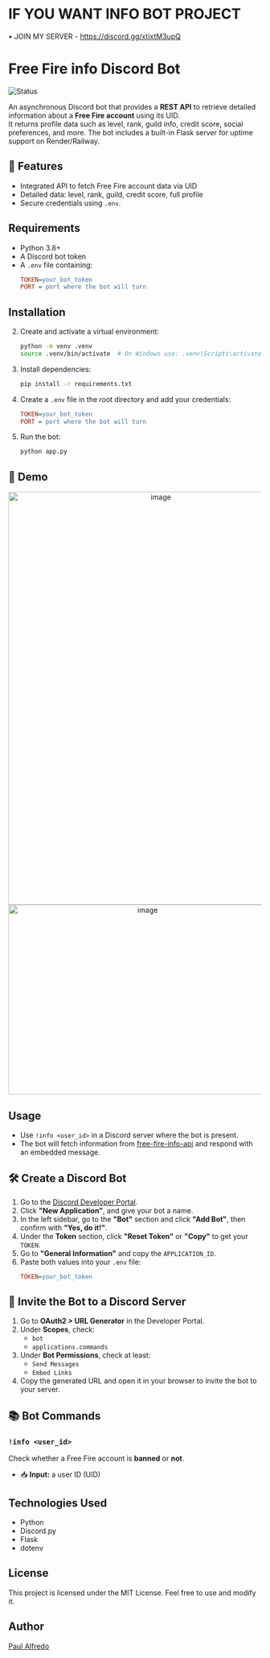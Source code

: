 # IF YOU WANT INFO BOT PROJECT
•  JOIN MY SERVER - https://discord.gg/xtjxtM3upQ
#  Free Fire info Discord Bot

![Status](https://img.shields.io/badge/status-active-brightgreen)

An asynchronous Discord bot that provides a **REST API** to retrieve detailed information about a **Free Fire account** using its UID.  
It returns profile data such as level, rank, guild info, credit score, social preferences, and more. The bot includes a built-in Flask server for uptime support on Render/Railway.



## 🚀 Features

-  Integrated API to fetch Free Fire account data via UID
-  Detailed data: level, rank, guild, credit score, full profile
- Secure credentials using `.env`.

## Requirements

- Python 3.8+
- A Discord bot token
- A `.env` file containing:
  ```ini
  TOKEN=your_bot_token
  PORT = port where the bot will turn
  ```

## Installation


2. Create and activate a virtual environment:
   ```sh
   python -m venv .venv
   source .venv/bin/activate  # On Windows use: .venv\Scripts\activate
   
3. Install dependencies:
   ```sh
   pip install -r requirements.txt
   ```



4. Create a `.env` file in the root directory and add your credentials:
   ```ini
   TOKEN=your_bot_token
   PORT = port where the bot will turn
   ```

5. Run the bot:
   ```sh
   python app.py
   ```

## 📸 Demo


<div align="center">


<img width="591" height="820" alt="image" src="https://github.com/user-attachments/assets/9d07608d-e6d2-4afd-9a1f-ba16aeeca59f" />
<img width="538" height="377" alt="image" src="https://github.com/user-attachments/assets/f748a4c6-7670-45e4-ac08-5fd8fc746ab9" />
 
</div>



## Usage

- Use `!info <user_id>` in a Discord server where the bot is present.
- The bot will fetch  information from [free-fire-info-api](https://github.com/paulafredo/free-fire-info-api) and respond with an embedded message.



## 🛠️ Create a Discord Bot

1. Go to the [Discord Developer Portal](https://discord.com/developers/applications).
2. Click **"New Application"**, and give your bot a name.
3. In the left sidebar, go to the **"Bot"** section and click **"Add Bot"**, then confirm with **"Yes, do it!"**.
4. Under the **Token** section, click **"Reset Token"** or **"Copy"** to get your `TOKEN`.
5. Go to **"General Information"** and copy the `APPLICATION_ID`.
6. Paste both values into your `.env` file:
      ```ini
   TOKEN=your_bot_token
   ```


## 🔗 Invite the Bot to a Discord Server

1. Go to **OAuth2 > URL Generator** in the Developer Portal.
2. Under **Scopes**, check:
   - `bot`
   - `applications.commands`
3. Under **Bot Permissions**, check at least:
   - `Send Messages`
   - `Embed Links`
4. Copy the generated URL and open it in your browser to invite the bot to your server.


## 📚 Bot Commands

### `!info <user_id>`
Check whether a Free Fire account is **banned** or **not**.

- 📥 **Input:** a user ID (UID)





## Technologies Used

- Python
- Discord.py
- Flask
- dotenv

## License

This project is licensed under the MIT License. Feel free to use and modify it.

## Author

[Paul Alfredo](https://github.com/paulafredo)



